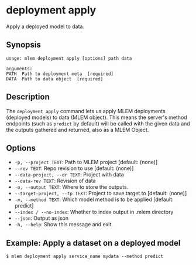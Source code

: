 # deployment apply

Apply a deployed model to data.

## Synopsis

```usage
usage: mlem deployment apply [options] path data

arguments:
PATH  Path to deployment meta  [required]
DATA  Path to data object  [required]
```

## Description

The `deployment apply` command lets us apply MLEM deployments (deployed models)
to data (MLEM object). This means the server's method endpoints (such as
`predict` by default) will be called with the given data and the outputs
gathered and returned, also as a MLEM Object.

## Options

- `-p, --project TEXT`: Path to MLEM project [default: (none)]
- `--rev TEXT`: Repo revision to use [default: (none)]
- `--data-project, --dr TEXT`: Project with data
- `--data-rev TEXT`: Revision of data
- `-o, --output TEXT`: Where to store the outputs.
- `--target-project, --tp TEXT`: Project to save target to [default: (none)]
- `-m, --method TEXT`: Which model method is to be applied [default: predict]
- `--index / --no-index`: Whether to index output in .mlem directory
- `--json`: Output as json
- `-h, --help`: Show this message and exit.

## Example: Apply a dataset on a deployed model

```cli
$ mlem deployment apply service_name mydata --method predict
```
